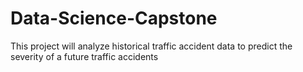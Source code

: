 # Data-Science-Capstone
This project will analyze historical traffic accident data to predict the severity of a future traffic accidents

